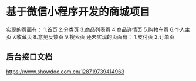 # 基于微信小程序开发的商城项目
实现的页面有：
1.首页
2.分类页
3.商品列表页
4.商品详情页
5.购物车页
6.个人主页
7.收藏页
8.意见反馈页
9.搜索页
还未实现的页面有：
1.支付页
2.订单页
## 后台接口文档
https://www.showdoc.com.cn/128719739414963

